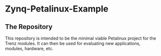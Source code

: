 # Zynq-Petalinux-Example

## The Repository
This repository is intended to be the minimal viable Petalinux project for the Trenz modules.  It can then be used for evaluating new applications, modules, hardware, etc.
